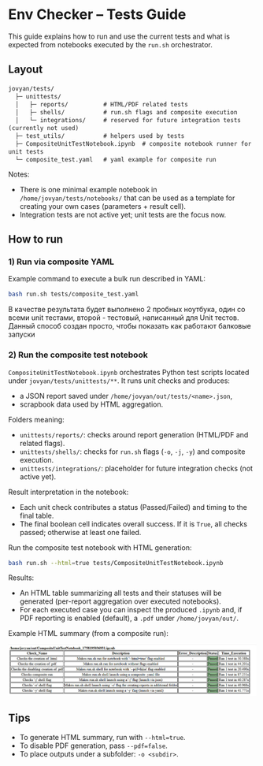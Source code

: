 # Env Checker – Tests Guide

This guide explains how to run and use the current tests and what is expected from notebooks executed by the `run.sh`
orchestrator.

## Layout

```
jovyan/tests/
  ├─ unittests/
  │   ├─ reports/          # HTML/PDF related tests
  │   ├─ shells/           # run.sh flags and composite execution
  │   └─ integrations/     # reserved for future integration tests (currently not used)
  ├─ test_utils/           # helpers used by tests
  ├─ CompositeUnitTestNotebook.ipynb  # composite notebook runner for unit tests
  └─ composite_test.yaml   # yaml example for composite run
```

Notes:
- There is one minimal example notebook in `/home/jovyan/tests/notebooks/` that can be used as a template for 
creating your own cases (parameters + result cell).
- Integration tests are not active yet; unit tests are the focus now.

## How to run

### 1) Run via composite YAML

Example command to execute a bulk run described in YAML:

```bash
bash run.sh tests/composite_test.yaml
```

В качестве результата будет выполнено 2 пробных ноутбука, один со всеми unit тестами, второй - тестовый, написанный для Unit тестов. Данный способ создан просто, чтобы показать как работают балковые запуски

### 2) Run the composite test notebook

`CompositeUnitTestNotebook.ipynb` orchestrates Python test scripts located under `jovyan/tests/unittests/**`. It runs 
unit checks and produces:
- a JSON report saved under `/home/jovyan/out/tests/<name>.json`,
- scrapbook data used by HTML aggregation.

Folders meaning:
- `unittests/reports/`: checks around report generation (HTML/PDF and related flags).
- `unittests/shells/`: checks for `run.sh` flags (`-o`, `-j`, `-y`) and composite execution.
- `unittests/integrations/`: placeholder for future integration checks (not active yet).

Result interpretation in the notebook:
- Each unit check contributes a status (Passed/Failed) and timing to the final table.
- The final boolean cell indicates overall success. If it is `True`, all checks passed; otherwise at least one failed.

Run the composite test notebook with HTML generation:

```bash
bash run.sh --html=true tests/CompositeUnitTestNotebook.ipynb
```

Results:
- An HTML table summarizing all tests and their statuses will be generated (per-report aggregation over executed 
notebooks).
- For each executed case you can inspect the produced `.ipynb` and, if PDF reporting is enabled (default), a `.pdf`
under `/home/jovyan/out/`.

Example HTML summary (from a composite run):

![Unit tests HTML summary](images/unit_test_run_html_example.jpg)

## Tips

- To generate HTML summary, run with `--html=true`.
- To disable PDF generation, pass `--pdf=false`.
- To place outputs under a subfolder: `-o <subdir>`.
